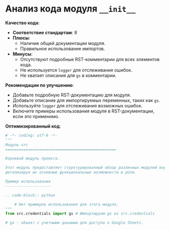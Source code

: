 # Анализ кода модуля `__init__`

**Качество кода**:
   - **Соответствие стандартам**: 8
   - **Плюсы**:
     - Наличие общей документации модуля.
     - Правильное использование импортов.
   - **Минусы**:
     - Отсутствуют подробные RST-комментарии для всех элементов кода.
     - Не используется `logger` для отслеживания ошибок.
     - Не хватает описания для `gs` в комментарии.

**Рекомендации по улучшению**:

   - Добавьте подробную RST-документацию для модуля.
   - Добавьте описание для импортируемых переменных, таких как `gs`.
   - Используйте `logger` для отслеживания возможных ошибок.
   - Включите примеры использования модуля в RST-документации, если это применимо.

**Оптимизированный код**:
```python
# -*- coding: utf-8 -*-
"""
Модуль src
=================================================

Корневой модуль проекта.

Этот модуль предоставляет структурированный обзор различных модулей внутри проекта,
детализируя их основные функциональные возможности и роли.

Пример использования
--------------------

.. code-block:: python

    # Нет примеров использования для этого модуля.
"""
from src.credentials import gs # Импортируем gs из src.credentials

# gs - объект с учетными данными для доступа к Google Sheets.
```